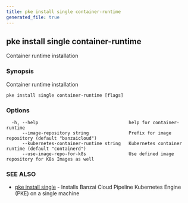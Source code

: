 ```yaml
---
title: pke install single container-runtime
generated_file: true
---
```

## pke install single container-runtime

Container runtime installation

### Synopsis

Container runtime installation

```
pke install single container-runtime [flags]
```

### Options

```
  -h, --help                                  help for container-runtime
      --image-repository string               Prefix for image repository (default "banzaicloud")
      --kubernetes-container-runtime string   Kubernetes container runtime (default "containerd")
      --use-image-repo-for-k8s                Use defined image repository for K8s Images as well
```

### SEE ALSO

* [pke install single](/docs/pke/cli/reference/pke_install_single/)	 - Installs Banzai Cloud Pipeline Kubernetes Engine (PKE) on a single machine

